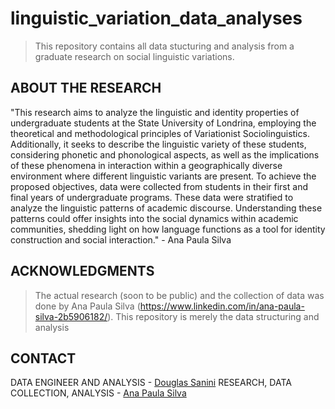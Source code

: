 # linguistic_variation_data_analyses
> This repository contains all data stucturing and analysis from a graduate research on social linguistic variations.

## ABOUT THE RESEARCH
"This research aims to analyze the linguistic and identity properties of undergraduate students at the State University of Londrina, employing the theoretical and methodological principles of Variationist Sociolinguistics. Additionally, it seeks to describe the linguistic variety of these students, considering phonetic and phonological aspects, as well as the implications of these phenomena in interaction within a geographically diverse environment where different linguistic variants are present. To achieve the proposed objectives, data were collected from students in their first and final years of undergraduate programs. These data were stratified to analyze the linguistic patterns of academic discourse. Understanding these patterns could offer insights into the social dynamics within academic communities, shedding light on how language functions as a tool for identity construction and social interaction." - Ana Paula Silva

## ACKNOWLEDGMENTS 
> The actual research (soon to be public) and the collection of data was done by Ana Paula Silva (https://www.linkedin.com/in/ana-paula-silva-2b5906182/). This repository is merely the data structuring and analysis

## CONTACT
DATA ENGINEER AND ANALYSIS - [Douglas Sanini](https://www.linkedin.com/in/douglas-sanini/)
RESEARCH, DATA COLLECTION, ANALYSIS - [Ana Paula Silva](https://www.linkedin.com/in/ana-paula-silva-2b5906182/)

